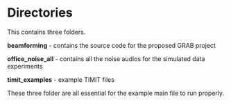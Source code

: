 # Directories

This contains three folders.

<b>beamforming</b> - contains the source code for the proposed GRAB project

<b>office_noise_all</b> - contains all the noise audios for the simulated data experiments

<b>timit_examples</b> - example TIMIT files

These three folder are all essential for the example main file to run properly.
